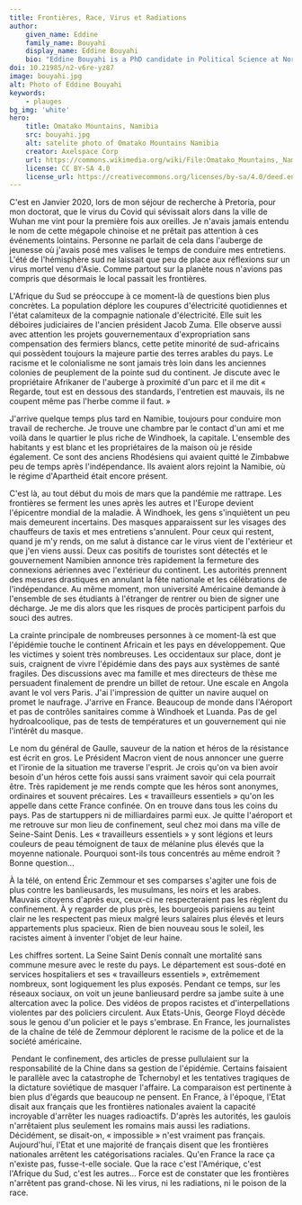 ```yaml
---
title: Frontières, Race, Virus et Radiations
author:
    given_name: Eddine
    family_name: Bouyahi
    display_name: Eddine Bouyahi
    bio: "Eddine Bouyahi is a PhD candidate in Political Science at Northwestern University and Sciences Po. After completing his Masters at Sciences Po on the politics of land redistribution in Zimbabwe, his current dissertation project focuses on the links between labor, nationalist politics, and populism in Southern Africa."
doi: 10.21985/n2-v6re-yz87
image: bouyahi.jpg
alt: Photo of Eddine Bouyahi
keywords:
    - plauges
bg_img: 'white'
hero:
    title: Omatako Mountains, Namibia
    src: bouyahi.jpg
    alt: satelite photo of Omatako Mountains Namibia  
    creator: Axelspace Corp 
    url: https://commons.wikimedia.org/wiki/File:Omatako_Mountains,_Namibia.jpg
    license: CC BY-SA 4.0
    license_url: https://creativecommons.org/licenses/by-sa/4.0/deed.en
---
```


C'est en Janvier 2020, lors de mon séjour de recherche à Pretoria, pour mon doctorat, que le virus du Covid qui sévissait alors dans la ville de Wuhan me vint pour la première fois aux oreilles. Je n'avais jamais entendu le nom de cette mégapole chinoise et ne prêtait pas attention à ces événements lointains. Personne ne parlait de cela dans l'auberge de jeunesse où j'avais posé mes valises le temps de conduire mes entretiens. L'été de l'hémisphère sud ne laissait que peu de place aux réflexions sur un virus mortel venu d'Asie. Comme partout sur la planète nous n'avions pas compris que désormais le local passait les frontières.

L'Afrique du Sud se préoccupe à ce moment-là de questions bien plus concrètes. La population déplore les coupures d'électricité quotidiennes et l'état calamiteux de la compagnie nationale d'électricité. Elle suit les déboires judiciaires de l'ancien président Jacob Zuma. Elle observe aussi avec attention les projets gouvernementaux d'expropriation sans compensation des fermiers blancs, cette petite minorité de sud-africains qui possèdent toujours la majeure partie des terres arables du pays. Le racisme et le colonialisme ne sont jamais très loin dans les anciennes colonies de peuplement de la pointe sud du continent. Je discute avec le propriétaire Afrikaner de l'auberge à proximité d'un parc et il me dit « Regarde, tout est en dessous des standards, l'entretien est mauvais, ils ne coupent même pas l'herbe comme il faut. »

J'arrive quelque temps plus tard en Namibie, toujours pour conduire mon travail de recherche. Je trouve une chambre par le contact d'un ami et me voilà dans le quartier le plus riche de Windhoek, la capitale. L'ensemble des habitants y est blanc et les propriétaires de la maison où je réside également. Ce sont des anciens Rhodésiens qui avaient quitté le Zimbabwe peu de temps après l'indépendance. Ils avaient alors rejoint la Namibie, où le régime d'Apartheid était encore présent. 

C'est là, au tout début du mois de mars que la pandémie me rattrape. Les frontières se ferment les unes après les autres et l'Europe devient l'épicentre mondial de la maladie. À Windhoek, les gens s'inquiètent un peu mais demeurent incertains. Des masques apparaissent sur les visages des chauffeurs de taxis et mes entretiens s'annulent. Pour ceux qui restent, quand je m'y rends, on me salut à distance car le virus vient de l'extérieur et que j'en viens aussi. Deux cas positifs de touristes sont détectés et le gouvernement Namibien annonce très rapidement la fermeture des connexions aériennes avec l'extérieur du continent. Les autorités prennent des mesures drastiques en annulant la fête nationale et les célébrations de l'indépendance. Au même moment, mon université Américaine demande à l'ensemble de ses étudiants à l'étranger de rentrer ou bien de signer une décharge. Je me dis alors que les risques de procès participent parfois du souci des autres. 

La crainte principale de nombreuses personnes à ce moment-là est que l'épidémie touche le continent Africain et les pays en développement. Que les victimes y soient très nombreuses. Les occidentaux sur place, dont je suis, craignent de vivre l'épidémie dans des pays aux systèmes de santé fragiles. Des discussions avec ma famille et mes directeurs de thèse me persuadent finalement de prendre un billet de retour. Une escale en Angola avant le vol vers Paris. J'ai l'impression de quitter un navire auquel on promet le naufrage. J'arrive en France. Beaucoup de monde dans l'Aéroport et pas de contrôles sanitaires comme à Windhoek et Luanda. Pas de gel hydroalcoolique, pas de tests de températures et un gouvernement qui nie l'intérêt du masque.

Le nom du général de Gaulle, sauveur de la nation et héros de la résistance est écrit en gros. Le Président Macron vient de nous annoncer une guerre et l'ironie de la situation me traverse l'esprit. Je crois qu'on va bien avoir besoin d'un héros cette fois aussi sans vraiment savoir qui cela pourrait être. Très rapidement je me rends compte que les héros sont anonymes, ordinaires et souvent précaires. Les « travailleurs essentiels » qu'on les appelle dans cette France confinée. On en trouve dans tous les coins du pays. Pas de startuppers ni de milliardaires parmi eux. Je quitte l'aéroport et me retrouve sur mon lieu de confinement, seul chez moi dans ma ville de Seine-Saint Denis. Les « travailleurs essentiels » y sont légions et leurs couleurs de peau témoignent de taux de mélanine plus élevés que la moyenne nationale. Pourquoi sont-ils tous concentrés au même endroit ? Bonne question... 

À la télé, on entend Éric Zemmour et ses comparses s'agiter une fois de plus contre les banlieusards, les musulmans, les noirs et les arabes. Mauvais citoyens d'après eux, ceux-ci ne respecteraient pas les règlent du confinement. À y regarder de plus près, les bourgeois parisiens au teint clair ne les respectent pas mieux malgré leurs salaires plus élevés et leurs appartements plus spacieux. Rien de bien nouveau sous le soleil, les racistes aiment à inventer l'objet de leur haine. 

Les chiffres sortent. La Seine Saint Denis connaît une mortalité sans commune mesure avec le reste du pays. Le département est sous-doté en services hospitaliers et ses « travailleurs essentiels », extrêmement nombreux, sont logiquement les plus exposés. Pendant ce temps, sur les réseaux sociaux, on voit un jeune banlieusard perdre sa jambe suite à une altercation avec la police. Des vidéos de propos racistes et d'interpellations violentes par des policiers circulent. Aux Etats-Unis, George Floyd décède sous le genou d'un policier et le pays s'embrase. En France, les journalistes de la chaîne de télé de Zemmour déplorent le racisme de la police et de la société américaine.

 Pendant le confinement, des articles de presse pullulaient sur la responsabilité de la Chine dans sa gestion de l'épidémie. Certains faisaient le parallèle avec la catastrophe de Tchernobyl et les tentatives tragiques de la dictature soviétique de masquer l'affaire. La comparaison est pertinente à bien plus d'égards que beaucoup ne pensent. En France, à l'époque, l'Etat disait aux français que les frontières nationales avaient la capacité incroyable d'arrêter les nuages radioactifs. D'après les autorités, les gaulois n'arrêtaient plus seulement les romains mais aussi les radiations. Décidément, se disait-on, « impossible » n'est vraiment pas français. Aujourd'hui, l'Etat et une majorité de français disent que les frontières nationales arrêtent les catégorisations raciales. Qu'en France la race ça n'existe pas, fusse-t-elle sociale. Que la race c'est l'Amérique, c'est l'Afrique du Sud, c'est les autres... Force est de constater que les frontières n'arrêtent pas grand-chose. Ni les virus, ni les radiations, ni le poison de la race.
